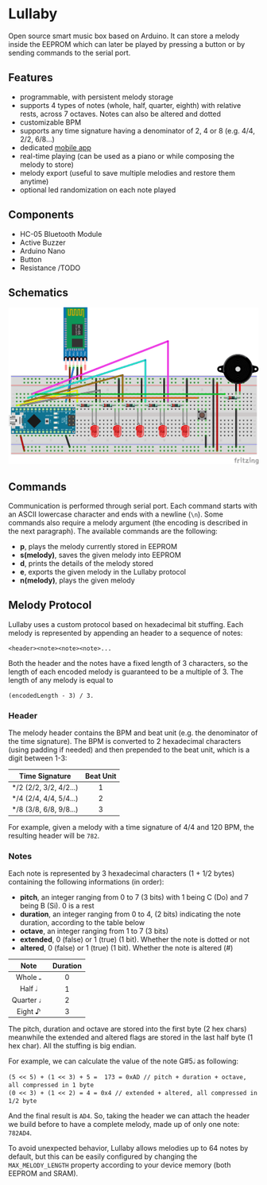 # Lullaby
Open source smart music box based on Arduino. It can store a melody inside the EEPROM which can later be played by pressing a button or by sending commands to the serial port. 

## Features
 - programmable, with persistent melody storage
 - supports 4 types of notes (whole, half, quarter, eighth) with relative rests, across 7 octaves. Notes can also be altered and dotted
 - customizable BPM
 - supports any time signature having a denominator of 2, 4 or 8 (e.g. 4/4, 2/2, 6/8...)
 - dedicated [mobile app](https://github.com/aurasphere/lullaby-mobile)
 - real-time playing (can be used as a piano or while composing the melody to store)
 - melody export (useful to save multiple melodies and restore them anytime)
 - optional led randomization on each note played

## Components
 - HC-05 Bluetooth Module
 - Active Buzzer
 - Arduino Nano
 - Button
 - Resistance /TODO
 
## Schematics

![Schematics](lullaby.png)

## Commands

Communication is performed through serial port. Each command starts with an ASCII lowercase character and ends with a newline (```\n```). Some commands also require a melody argument (the encoding is described in the next paragraph). The available commands are the following:

 - **p**, plays the melody currently stored in EEPROM
 - **s(melody)**, saves the given melody into EEPROM
 - **d**, prints the details of the melody stored
 - **e**, exports the given melody in the Lullaby protocol
 - **n(melody)**, plays the given melody
 
## Melody Protocol

Lullaby uses a custom protocol based on hexadecimal bit stuffing. Each melody is represented by appending an header to a sequence of notes:

    <header><note><note><note>...
	
Both the header and the notes have a fixed length of 3 characters, so the length of each encoded melody is guaranteed to be a multiple of 3. The length of any melody is equal to 

    (encodedLength - 3) / 3.

### Header

The melody header contains the BPM and beat unit (e.g. the denominator of the time signature). The BPM is converted to 2 hexadecimal characters (using padding if needed) and then prepended to the beat unit, which is a digit between 1-3:
	  
|     Time Signature     | Beat Unit |
|:----------------------:|:---------:|
| */2 (2/2, 3/2, 4/2...) |     1     |
| */4 (2/4, 4/4, 5/4...) |     2     |
| */8 (3/8, 6/8, 9/8...) |     3     |
	    
For example, given a melody with a time signature of 4/4 and 120 BPM, the resulting header will be ```782```.
	    
### Notes

Each note is represented by 3 hexadecimal characters (1 + 1/2 bytes) containing the following informations (in order):
 - **pitch**, an integer ranging from 0 to 7 (3 bits) with 1 being C (Do) and 7 being B (Si). 0 is a rest
 - **duration**, an integer ranging from 0 to 4, (2 bits) indicating the note duration, according to the table below
 - **octave**, an integer ranging from 1 to 7 (3 bits)
 - **extended**, 0 (false) or 1 (true) (1 bit). Whether the note is dotted or not
 - **altered**, 0 (false) or 1 (true) (1 bit). Whether the note is altered (#) 

|          Note          |  Duration |
|:----------------------:|:---------:|
| Whole   𝅝	          |     0     |
| Half 	  𝅗𝅥 	          |     1     |
| Quarter ♩              |     2     |
| Eight   ♪              |     3     |

The pitch, duration and octave are stored into the first byte (2 hex chars) meanwhile the extended and altered flags are stored in the last half byte (1 hex char). All the stuffing is big endian.

For example, we can calculate the value of the note G#5𝅗𝅥 as following:

    (5 << 5) + (1 << 3) + 5 =  173 = 0xAD // pitch + duration + octave, all compressed in 1 byte
    (0 << 3) + (1 << 2) = 4 = 0x4 // extended + altered, all compressed in 1/2 byte
    
And the final result is ```AD4```. So, taking the header we can attach the header we build before to have a complete melody, made up of only one note: ```782AD4```. 

To avoid unexpected behavior, Lullaby allows melodies up to 64 notes by default, but this can be easily configured by changing the ```MAX_MELODY_LENGTH``` property according to your device memory (both EEPROM and SRAM). 
